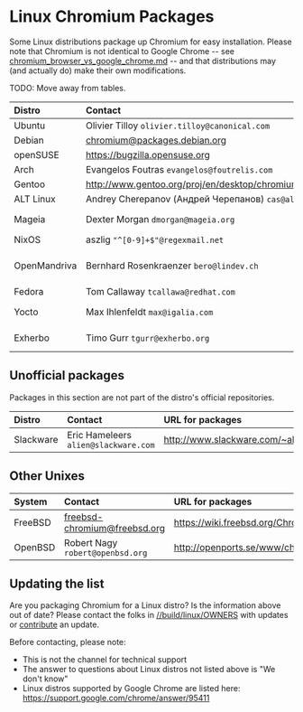 # Linux Chromium Packages

Some Linux distributions package up Chromium for easy installation. Please note
that Chromium is not identical to Google Chrome -- see
[chromium_browser_vs_google_chrome.md](../chromium_browser_vs_google_chrome.md) --
and that distributions may (and actually do) make their own modifications.

TODO: Move away from tables.

| **Distro** | **Contact** | **URL for packages** | **URL for distro-specific patches** |
|:-----------|:------------|:---------------------|:------------------------------------|
| Ubuntu     | Olivier Tilloy `olivier.tilloy@canonical.com` | https://launchpad.net/ubuntu/+source/chromium-browser | https://code.launchpad.net/~chromium-team |
| Debian     | chromium@packages.debian.org | https://tracker.debian.org/pkg/chromium | https://sources.debian.org/patches/chromium/ |
| openSUSE   | https://bugzilla.opensuse.org | https://software.opensuse.org/package/chromium | https://build.opensuse.org/package/show/openSUSE:Factory/chromium |
| Arch       | Evangelos Foutras `evangelos@foutrelis.com` | http://www.archlinux.org/packages/extra/x86_64/chromium/ | https://github.com/archlinux/svntogit-packages/tree/master/chromium/trunk |
| Gentoo     | http://www.gentoo.org/proj/en/desktop/chromium/index.xml | http://packages.gentoo.org/package/www-client/chromium | https://gitweb.gentoo.org/proj/chromium-tools.git/ |
| ALT Linux  | Andrey Cherepanov (Андрей Черепанов) `cas@altlinux.org` | http://packages.altlinux.org/en/Sisyphus/srpms/chromium | http://git.altlinux.org/gears/c/chromium.git?a=tree |
| Mageia     | Dexter Morgan `dmorgan@mageia.org` | http://svnweb.mageia.org/packages/cauldron/chromium-browser-stable/current/SPECS/ | http://svnweb.mageia.org/packages/cauldron/chromium-browser-stable/current/SOURCES/ |
| NixOS      | aszlig `"^[0-9]+$"@regexmail.net` | https://search.nixos.org/packages?query=chromium | https://github.com/NixOS/nixpkgs/tree/master/pkgs/applications/networking/browsers/chromium |
| OpenMandriva | Bernhard Rosenkraenzer `bero@lindev.ch` | n/a | https://github.com/OpenMandrivaAssociation/chromium-browser-stable https://github.com/OpenMandrivaAssociation/chromium-browser-beta https://github.com/OpenMandrivaAssociation/chromium-browser-dev |
| Fedora     | Tom Callaway `tcallawa@redhat.com` | https://src.fedoraproject.org/rpms/chromium/ | https://src.fedoraproject.org/rpms/chromium/tree/rawhide |
| Yocto      | Max Ihlenfeldt `max@igalia.com` | https://github.com/OSSystems/meta-browser | https://github.com/OSSystems/meta-browser/tree/master/meta-chromium/recipes-browser/chromium/files |
| Exherbo    | Timo Gurr `tgurr@exherbo.org` | https://git.exherbo.org/summer/packages/net-www/chromium-stable/ | https://git.exherbo.org/desktop.git/tree/packages/net-www/chromium-stable/files |

## Unofficial packages

Packages in this section are not part of the distro's official repositories.

| **Distro** | **Contact** | **URL for packages** | **URL for distro-specific patches** |
|:-----------|:------------|:---------------------|:------------------------------------|
| Slackware  | Eric Hameleers `alien@slackware.com` | http://www.slackware.com/~alien/slackbuilds/chromium/ | http://www.slackware.com/~alien/slackbuilds/chromium/ |

## Other Unixes

| **System** | **Contact** | **URL for packages** | **URL for patches** |
|:-----------|:------------|:---------------------|:--------------------|
| FreeBSD    | freebsd-chromium@freebsd.org | https://wiki.freebsd.org/Chromium | https://cgit.freebsd.org/ports/tree/www/chromium/files |
| OpenBSD    | Robert Nagy `robert@openbsd.org` | http://openports.se/www/chromium | https://cvsweb.openbsd.org/ports/www/chromium/patches/ |

## Updating the list

Are you packaging Chromium for a Linux distro? Is the information above out of
date? Please contact the folks in
[//build/linux/OWNERS](../../build/linux/OWNERS) with updates or
[contribute](../contributing.md) an update.

Before contacting, please note:

*   This is not the channel for technical support
*   The answer to questions about Linux distros not listed above is
    "We don't know"
*   Linux distros supported by Google Chrome are listed here:
    https://support.google.com/chrome/answer/95411
